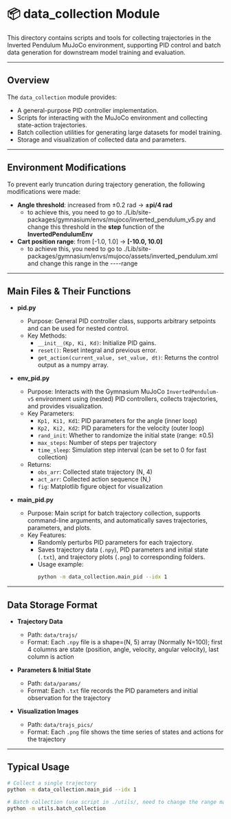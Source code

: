 # 📦 data_collection Module

This directory contains scripts and tools for collecting trajectories in the Inverted Pendulum MuJoCo environment, supporting PID control and batch data generation for downstream model training and evaluation.

---

## Overview

The `data_collection` module provides:
- A general-purpose PID controller implementation.
- Scripts for interacting with the MuJoCo environment and collecting state-action trajectories.
- Batch collection utilities for generating large datasets for model training.
- Storage and visualization of collected data and parameters.

---

## Environment Modifications

To prevent early truncation during trajectory generation, the following modifications were made:

- **Angle threshold**: increased from ±0.2 rad → **±pi/4 rad**
  - to achieve this, you need to go to ./Lib/site-packages/gymnasium/envs/mujoco/inverted_pendulum_v5.py and change this threshold in the **step** function of the **InvertedPendulumEnv**
- **Cart position range**: from [-1.0, 1.0] → **[-10.0, 10.0]**
  - to achieve this, you need to go to ./Lib/site-packages/gymnasium/envs/mujoco/assets/inverted_pendulum.xml and change this range in the <mujoco>-<worldbody>-<body>-<joint>-range

---

## Main Files & Their Functions

- **pid.py**  
  - Purpose: General PID controller class, supports arbitrary setpoints and can be used for nested control.
  - Key Methods:
    - `__init__(Kp, Ki, Kd)`: Initialize PID gains.
    - `reset()`: Reset integral and previous error.
    - `get_action(current_value, set_value, dt)`: Returns the control output as a numpy array.

- **env_pid.py**  
  - Purpose: Interacts with the Gymnasium MuJoCo `InvertedPendulum-v5` environment using (nested) PID controllers, collects trajectories, and provides visualization.
  - Key Parameters:
    - `Kp1, Ki1, Kd1`: PID parameters for the angle (inner loop)
    - `Kp2, Ki2, Kd2`: PID parameters for the velocity (outer loop)
    - `rand_init`: Whether to randomize the initial state (range: ±0.5)
    - `max_steps`: Number of steps per trajectory
    - `time_sleep`: Simulation step interval (can be set to 0 for fast collection)
  - Returns:  
    - `obs_arr`: Collected state trajectory (N, 4)
    - `act_arr`: Collected action sequence (N,)
    - `fig`: Matplotlib figure object for visualization

- **main_pid.py**  
  - Purpose: Main script for batch trajectory collection, supports command-line arguments, and automatically saves trajectories, parameters, and plots.
  - Key Features:
    - Randomly perturbs PID parameters for each trajectory.
    - Saves trajectory data (`.npy`), PID parameters and initial state (`.txt`), and trajectory plots (`.png`) to corresponding folders.
    - Usage example:
      ```bash
      python -m data_collection.main_pid --idx 1
      ```

---

## Data Storage Format

- **Trajectory Data**  
  - Path: `data/trajs/`
  - Format: Each `.npy` file is a shape=(N, 5) array (Normally N=100); first 4 columns are state (position, angle, velocity, angular velocity), last column is action

- **Parameters & Initial State**  
  - Path: `data/params/`
  - Format: Each `.txt` file records the PID parameters and initial observation for the trajectory

- **Visualization Images**  
  - Path: `data/trajs_pics/`
  - Format: Each `.png` file shows the time series of states and actions for the trajectory

---

## Typical Usage

```bash
# Collect a single trajectory
python -m data_collection.main_pid --idx 1

# Batch collection (use script in ./utils/, need to change the range manually in this script)
python -m utils.batch_collection
```